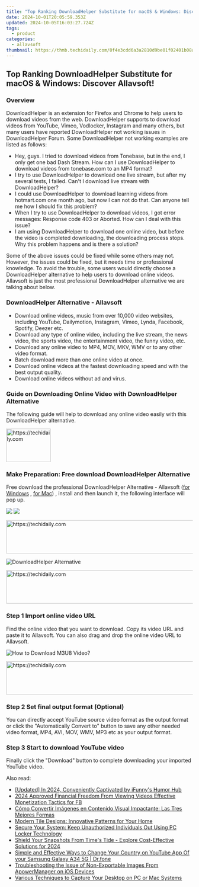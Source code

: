 ```yaml
---
title: "Top Ranking DownloadHelper Substitute for macOS & Windows: Discover Allavsoft!"
date: 2024-10-01T20:05:59.353Z
updated: 2024-10-05T16:03:27.724Z
tags:
  - product
categories:
  - allavsoft
thumbnail: https://thmb.techidaily.com/0f4e3cdd6a3a2810d9be01f02401b08a8ee0a737df3f1b1c4792de29fdd777e8.jpg
---
```


## Top Ranking DownloadHelper Substitute for macOS & Windows: Discover Allavsoft!

### Overview

DownloadHelper is an extension for Firefox and Chrome to help users to download videos from the web. DownloadHelper supports to download videos from YouTube, Vimeo, Vodlocker, Instagram and many others, but many users have reported DownloadHelper not working issues in DownloadHelper Forum. Some DownloadHelper not working examples are listed as follows:

* Hey, guys. I tried to download videos from Tonebase, but in the end, I only get one bad Dash Stream. How can I use DownloadHelper to download videos from tonebase.com to an MP4 format?
* I try to use DownloadHelper to download one live stream, but after my several tests, I failed. Can't I download live stream with DownloadHelper?
* I could use DownloadHelper to download learning videos from hotmart.com one month ago, but now I can not do that. Can anyone tell me how I should fix this problem?
* When I try to use DownloadHelper to download videos, I got error messages: Response code 403 or Aborted. How can I deal with this issue?
* I am using DownloadHelper to download one online video, but before the video is completed downloading, the downloading process stops. Why this problem happens and is there a solution?

Some of the above issues could be fixed while some others may not. However, the issues could be fixed, but it needs time or professional knowledge. To avoid the trouble, some users would directly choose a DownloadHelper alternative to help users to download online videos. Allavsoft is just the most professional DownloadHelper alternative we are talking about below.

### DownloadHelper Alternative - Allavsoft

* Download online videos, music from over 10,000 video websites, including YouTube, Dailymotion, Instagram, Vimeo, Lynda, Facebook, Spotify, Deezer etc.
* Download any type of online video, including the live stream, the news video, the sports video, the entertainment video, the funny video, etc.
* Download any online video to MP4, MOV, MKV, WMV or to any other video format.
* Batch download more than one online video at once.
* Download online videos at the fastest downloading speed and with the best output quality.
* Download online videos without ad and virus.

### Guide on Downloading Online Video with DownloadHelper Alternative

The following guide will help to download any online video easily with this DownloadHelper alternative.

<!-- affiliate ads begin -->
<a href="https://aligracehair.sjv.io/c/5597632/2135394/19272" target="_top" id="2135394">
  <img src="//a.impactradius-go.com/display-ad/19272-2135394" border="0" alt="https://techidaily.com" width="120" height="90"/>
</a>
<img height="0" width="0" src="https://aligracehair.sjv.io/i/5597632/2135394/19272" style="position:absolute;visibility:hidden;" border="0" />
<!-- affiliate ads end -->

### Make Preparation: Free download DownloadHelper Alternative

Free download the professional DownloadHelper Alternative - Allavsoft ([for Windows](https://tools.techidaily.com/allavsoft/products/) , [for Mac](https://tools.techidaily.com/allavsoft/products/)) , install and then launch it, the following interface will pop up.

[![](https://www.allavsoft.com/how-to/../images/how-to/free-download-win.jpg)](https://tools.techidaily.com/allavsoft/products/) [![](https://www.allavsoft.com/how-to/../images/how-to/free-download-mac.jpg)](https://tools.techidaily.com/allavsoft/products/)

<!-- affiliate ads begin -->
<a href="https://appsumo.8odi.net/c/5597632/2123734/7443" target="_top" id="2123734">
  <img src="//a.impactradius-go.com/display-ad/7443-2123734" border="0" alt="https://techidaily.com" width="728" height="90"/>
</a>
<img height="0" width="0" src="https://appsumo.8odi.net/i/5597632/2123734/7443" style="position:absolute;visibility:hidden;" border="0" />
<!-- affiliate ads end -->

![DownloadHelper Alternative](https://www.allavsoft.com/how-to/../images/allavsoft/screen-shot-600.jpg)

<!-- affiliate ads begin -->
<a href="https://appsumo.8odi.net/c/5597632/2129740/7443" target="_top" id="2129740">
  <img src="//a.impactradius-go.com/display-ad/7443-2129740" border="0" alt="https://techidaily.com" width="728" height="90"/>
</a>
<img height="0" width="0" src="https://appsumo.8odi.net/i/5597632/2129740/7443" style="position:absolute;visibility:hidden;" border="0" />
<!-- affiliate ads end -->

### Step 1 Import online video URL

Find the online video that you want to download. Copy its video URL and paste it to Allavsoft. You can also drag and drop the online video URL to Allavsoft.

![How to Download M3U8 Video?](https://www.allavsoft.com/how-to/../images/how-to/download-rtmp-video/download-rtmp-video.jpg)

<!-- affiliate ads begin -->
<a href="https://appsumo.8odi.net/c/5597632/2132162/7443" target="_top" id="2132162">
  <img src="//a.impactradius-go.com/display-ad/7443-2132162" border="0" alt="https://techidaily.com" width="728" height="90"/>
</a>
<img height="0" width="0" src="https://appsumo.8odi.net/i/5597632/2132162/7443" style="position:absolute;visibility:hidden;" border="0" />
<!-- affiliate ads end -->

### Step 2 Set final output format (Optional)

You can directly accept YouTube source video format as the output format or click the "Automatically Convert to" button to save any other needed video format, MP4, AVI, MOV, WMV, MP3 etc as your output format.

### Step 3 Start to download YouTube video

Finally click the "Download" button to complete downloading your imported YouTube video.

<ins class="adsbygoogle"
     style="display:block"
     data-ad-format="autorelaxed"
     data-ad-client="ca-pub-7571918770474297"
     data-ad-slot="1223367746"></ins>

<ins class="adsbygoogle"
     style="display:block"
     data-ad-client="ca-pub-7571918770474297"
     data-ad-slot="8358498916"
     data-ad-format="auto"
     data-full-width-responsive="true"></ins>

<span class="atpl-alsoreadstyle">Also read:</span>
<div><ul>
<li><a href="https://article-helps.techidaily.com/updated-in-2024-conveniently-captivated-by-ifunnys-humor-hub/"><u>[Updated] In 2024, Conveniently Captivated by iFunny's Humor Hub</u></a></li>
<li><a href="https://facebook-video-content.techidaily.com/2024-approved-financial-freedom-from-viewing-videos-effective-monetization-tactics-for-fb/"><u>2024 Approved Financial Freedom From Viewing Videos Effective Monetization Tactics for FB</u></a></li>
<li><a href="https://discover-forum.techidaily.com/como-convertir-imagenes-en-contenido-visual-impactante-las-tres-mejores-formas/"><u>Cómo Convertir Imágenes en Contenido Visual Impactante: Las Tres Mejores Formas</u></a></li>
<li><a href="https://fox-zaraz.techidaily.com/modern-tile-designs-innovative-patterns-for-your-home/"><u>Modern Tile Designs: Innovative Patterns for Your Home</u></a></li>
<li><a href="https://fox-zaraz.techidaily.com/secure-your-system-keep-unauthorized-individuals-out-using-pc-locker-technology/"><u>Secure Your System: Keep Unauthorized Individuals Out Using PC Locker Technology</u></a></li>
<li><a href="https://fox-boxes.techidaily.com/shield-your-snapshots-from-times-tide-explore-cost-effective-solutions-for-2024/"><u>Shield Your Snapshots From Time's Tide - Explore Cost-Effective Solutions for 2024</u></a></li>
<li><a href="https://location-social.techidaily.com/simple-and-effective-ways-to-change-your-country-on-youtube-app-of-your-samsung-galaxy-a34-5g-drfone-by-drfone-virtual-android/"><u>Simple and Effective Ways to Change Your Country on YouTube App Of your Samsung Galaxy A34 5G | Dr.fone</u></a></li>
<li><a href="https://fox-zaraz.techidaily.com/troubleshooting-the-issue-of-non-exportable-images-from-apowermanager-on-ios-devices/"><u>Troubleshooting the Issue of Non-Exportable Images From ApowerManager on iOS Devices</u></a></li>
<li><a href="https://fox-zaraz.techidaily.com/various-techniques-to-capture-your-desktop-on-pc-or-mac-systems/"><u>Various Techniques to Capture Your Desktop on PC or Mac Systems</u></a></li>
</ul></div>

